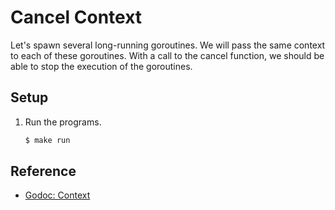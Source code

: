 # Cancel Context

Let's spawn several long-running goroutines. We will pass the same context to each of these goroutines. With a call to the cancel function, we should be able to stop the execution of the goroutines.

## Setup

1. Run the programs.

   ```bash
   $ make run
   ```

## Reference

* [Godoc: Context](https://godoc.org/context)
